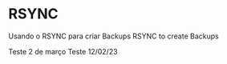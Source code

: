 # RSYNC

Usando o RSYNC para criar Backups 
RSYNC to create Backups

Teste 2 de março
Teste 12/02/23